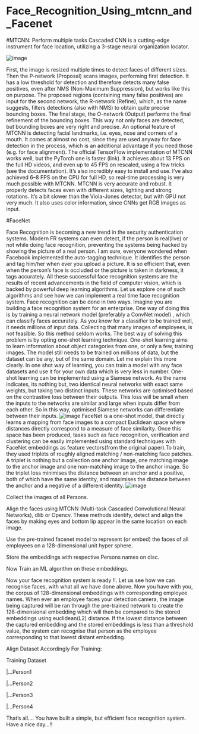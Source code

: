 # Face_Recognition_Using_mtcnn_and_Facenet

#MTCNN:
Perform multiple tasks Cascaded CNN is a cutting-edge instrument for face location, 
utilizing a 3-stage neural organization locator.

![image](https://user-images.githubusercontent.com/73050746/147135287-9e48cb6e-6a11-4350-92f3-b0c80bbbafc3.png)

First, the image is resized multiple times to detect faces of different sizes. Then the P-network (Proposal) scans images, performing first detection. It has a low threshold for detection and therefore detects many false positives, even after NMS (Non-Maximum Suppression), but works like this on purpose.
The proposed regions (containing many false positives) are input for the second network, the R-network (Refine), which, as the name suggests, filters detections (also with NMS) to obtain quite precise bounding boxes.
The final stage, the O-network (Output) performs the final refinement of the bounding boxes. This way not only faces are detected, but bounding boxes are very right and precise.
An optional feature of MTCNN is detecting facial landmarks, i.e. eyes, nose and corners of a mouth. It comes at almost no cost, since they are used anyway for face detection in the process, which is an additional advantage if you need those (e.g. for face alignment).
The official TensorFlow implementation of MTCNN works well, but the PyTorch one is faster (link). It achieves about 13 FPS on the full HD videos, and even up to 45 FPS on rescaled, using a few tricks (see the documentation). It’s also incredibly easy to install and use. I’ve also achieved 6–8 FPS on the CPU for full HD, so real-time processing is very much possible with MTCNN.
MTCNN is very accurate and robust. It properly detects faces even with different sizes, lighting and strong rotations. It’s a bit slower than the Viola-Jones detector, but with GPU not very much. It also uses color information, since CNNs get RGB images as input.

#FaceNet

Face Recognition is becoming a new trend in the security authentication systems. Modern FR systems can even detect, if the person is real(live) or not while doing face recognition, preventing the systems being hacked by showing the picture of a real person. I am sure, everyone wondered when Facebook implemented the auto-tagging technique. It identifies the person and tag him/her when ever you upload a picture. It is so efficient that, even when the person’s face is occluded or the picture is taken in darkness, it tags accurately. All these successful face recognition systems are the results of recent advancements in the field of computer vision, which is backed by powerful deep learning algorithms. Let us explore one of such algorithms and see how we can implement a real time face recognition system.
Face recognition can be done in two ways. Imagine you are building a face recognition system for an enterprise. One way of doing this is by training a neural network model (preferably a ConvNet model) , which can classify faces accurately. As you know for a classifier to be trained well, it needs millions of input data. Collecting that many images of employees, is not feasible. So this method seldom works. The best way of solving this problem is by opting one-shot learning technique. One-shot learning aims to learn information about object categories from one, or only a few, training images. The model still needs to be trained on millions of data, but the dataset can be any, but of the same domain. Let me explain this more clearly. In one shot way of learning, you can train a model with any face datasets and use it for your own data which is very less in number. 
One-shot learning can be implemented using a Siamese network. As the name indicates, its nothing but, two identical neural networks with exact same weights, but taking two distinct inputs. These networks are optimised based on the contrastive loss between their outputs. This loss will be small when the inputs to the networks are similar and large when inputs differ from each other. So in this way, optimised Siamese networks can differentiate between their inputs.
![image](https://user-images.githubusercontent.com/73050746/147217188-51793827-909c-4114-b0e7-4d46a76c8894.png)
FaceNet is a one-shot model, that directly learns a mapping from face images to a compact Euclidean space where distances directly correspond to a measure of face similarity. Once this space has been produced, tasks such as face recognition, verification and clustering can be easily implemented using standard techniques with FaceNet embeddings as feature vectors(from the original paper).To train, they used triplets of roughly aligned matching / non-matching face patches. A triplet is nothing but a collection one anchor image, one matching image to the anchor image and one non-matching image to the anchor image. So the triplet loss minimises the distance between an anchor and a positive, both of which have the same identity, and maximises the distance between the anchor and a negative of a different identity.
![image](https://user-images.githubusercontent.com/73050746/147217333-d2ab22ed-851a-4796-ac50-3e48cd420b8f.png)

Collect the images of all Persons.

Align the faces using MTCNN (Multi-task Cascaded Convolutional Neural Networks), dlib or Opencv. These methods identify, detect and align the faces by making eyes and bottom lip appear in the same location on each image.

Use the pre-trained facenet model to represent (or embed) the faces of all employees on a 128-dimensional unit hyper sphere.

Store the embeddings with respective Persons names on disc.

Now Train an ML algorithm on these embeddings.

Now your face recognition system is ready !!. Let us see how we can recognise faces, with what all we have done above. Now you have with you, the corpus of 128-dimensional embeddings with corresponding employee names. When ever an employee faces your detection camera, the image being captured will be ran through the pre-trained network to create the 128-dimensional embedding which will then be compared to the stored embeddings using euclidean(L2) distance. If the lowest distance between the captured embedding and the stored embeddings is less than a threshold value, the system can recognise that person as the employee corresponding to that lowest distant embedding.

Align Dataset Accordingly For Training:

Training Dataset

|...Person1

|...Person2

|...Person3

|...Person4

That’s all…. You have built a simple, but efficient face recognition system. Have a nice day…!!
